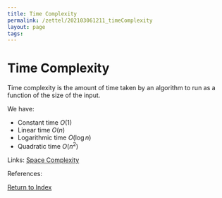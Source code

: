```yaml
---
title: Time Complexity
permalink: /zettel/202103061211_timeComplexity
layout: page
tags: 
---
```

# Time Complexity

Time complexity is the amount of time taken by an algorithm to run as a function of the size 
of the input.

We have:
- Constant time $O(1)$
- Linear time $O(n)$
- Logarithmic time $O(\log n)$
- Quadratic time $O(n^2)$

Links: [Space Complexity](202103061215_spaceComplexity)

References: 

[Return to Index](index)